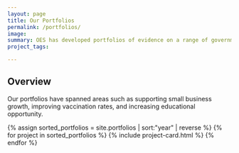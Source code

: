 ```yaml
---
layout: page
title: Our Portfolios
permalink: /portfolios/
image:
summary: OES has developed portfolios of evidence on a range of government-wide priorities.
project_tags:

---
```



## Overview
Our portfolios have spanned areas such as supporting small business growth, improving vaccination rates, and increasing educational opportunity. 

<div class="margin-top-4">
  <div class="grid-row grid-gap">
    {% assign sorted_portfolios = site.portfolios | sort:"year" | reverse %}
    {% for project in sorted_portfolios %}
      {% include project-card.html %}
    {% endfor %}
  </div>
</div>
